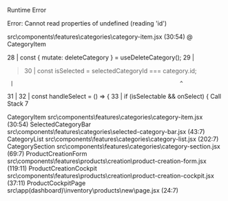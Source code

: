 Runtime Error

Error: Cannot read properties of undefined (reading 'id')

src\components\features\categories\category-item.jsx (30:54) @ CategoryItem

28 | const { mutate: deleteCategory } = useDeleteCategory();
29 |

> 30 | const isSelected = selectedCategoryId === category.id;

     |                                                      ^

31 |
32 | const handleSelect = () => {
33 | if (isSelectable && onSelect) {
Call Stack
7

CategoryItem
src\components\features\categories\category-item.jsx (30:54)
SelectedCategoryBar
src\components\features\categories\selected-category-bar.jsx (43:7)
CategoryList
src\components\features\categories\category-list.jsx (202:7)
CategorySection
src\components\features\categories\category-section.jsx (69:7)
ProductCreationForm
src\components\features\products\creation\product-creation-form.jsx (119:11)
ProductCreationCockpit
src\components\features\products\creation\product-creation-cockpit.jsx (37:11)
ProductCockpitPage
src\app\(dashboard)\inventory\products\new\page.jsx (24:7)
